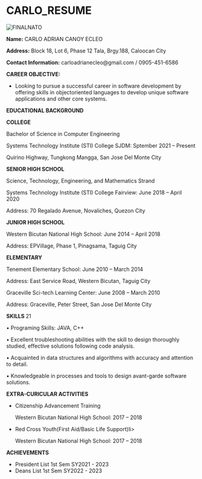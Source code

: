 # CARLO_RESUME

![FINALNATO](https://github.com/Abella191/Abella_Resume/assets/133955530/78fbc547-a653-4e35-9942-0e53a48b3eb2)

  <p> <strong>Name:</strong> CARLO ADRIAN CANOY ECLEO
  <p> <strong>Address:</strong> Block 18, Lot 6, Phase 12 Tala, Brgy.188, Caloocan City
  <p> <strong>Contact Information:</strong> carloadrianecleo@gmail.com / 0905-451-6586
    
  <p> <strong>CAREER OBJECTIVE:</strong>
  <ul>
    <li>Looking to pursue a successful career in software development by offering skills in objectoriented languages to develop unique software applications and other core systems.</li>
  </ul>
    
  <p><strong>EDUCATIONAL BACKGROUND</strong>
  <p><strong>COLLEGE</strong>
  <p>Bachelor of Science in Computer Engineering
  <p>Systems Technology Institute (STI) College SJDM: Sptember 2021 – Present
  <p>Quirino Highway, Tungkong Mangga, San Jose Del
Monte City
  <p><strong>SENIOR HIGH SCHOOL</strong>
  <p>Science, Technology, Engineering, and
Mathematics Strand
  <p>Systems Technology Institute (STI) College Fairview: June 2018 – April 2020
  <p>Address: 70 Regalado Avenue, Novaliches, Quezon City
  <p><strong>JUNIOR HIGH SCHOOL</strong>
  <p>Western Bicutan National High School: June 2014 – April 2018
  <p>Address: EPVillage, Phase 1, Pinagsama, Taguig City
  <p><strong>ELEMENTARY</strong>
  <p>Tenement Elementary School: June 2010 – March 2014
  <p>Address: East Service Road, Western Bicutan, Taguig City
  <p>Graceville Sci-tech Learning Center: June 2008 – March 2010
  <p>Address: Graceville, Peter Street, San Jose Del Monte City
  <p>  <strong>SKILLS </strong>21
  <p>• Programing Skills: JAVA, C++
  <p>• Excellent troubleshooting abilities with the skill to design thoroughly studied, effective
solutions following code analysis.
  <p>• Acquainted in data structures and algorithms with accuracy and attention to detail.
  <p>• Knowledgeable in processes and tools to design avant-garde software solutions.
    
  <p>  <strong>EXTRA-CURICULAR ACTIVITIES</strong>
  <ul>
   <li>Citizenship Advancement Training</li>
    <p> Western Bicutan National High School: 2017 – 2018
   <li>Red Cross Youth(First Aid/Basic Life Support)li>
    <p> Western Bicutan National High School: 2017 – 2018
  </ul>
  
  <p>  <strong>ACHIEVEMENTS</strong>
  <ul>
    <li>President List 1st Sem SY2021 - 2023
    <li>Deans List 1st Sem SY2022 - 2023
